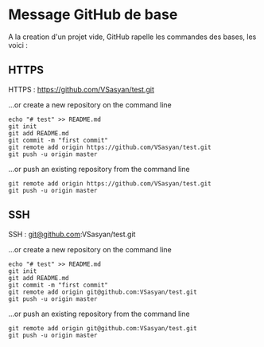 Message GitHub de base
======================

A la creation d'un projet vide, GitHub rapelle les commandes des bases, les voici :

HTTPS
-----

HTTPS : https://github.com/VSasyan/test.git

…or create a new repository on the command line

    echo "# test" >> README.md
    git init
    git add README.md
    git commit -m "first commit"
    git remote add origin https://github.com/VSasyan/test.git
    git push -u origin master

…or push an existing repository from the command line

    git remote add origin https://github.com/VSasyan/test.git
    git push -u origin master


SSH
---

SSH : git@github.com:VSasyan/test.git

…or create a new repository on the command line

    echo "# test" >> README.md
    git init
    git add README.md
    git commit -m "first commit"
    git remote add origin git@github.com:VSasyan/test.git
    git push -u origin master

…or push an existing repository from the command line

    git remote add origin git@github.com:VSasyan/test.git
    git push -u origin master

